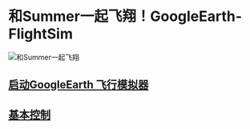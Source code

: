 # 和Summer一起飞翔！GoogleEarth-FlightSim

![和Summer一起飞翔]()


## [启动GoogleEarth 飞行模拟器](startGESim.md)
## [基本控制](basicCtrlSpecify.md)
